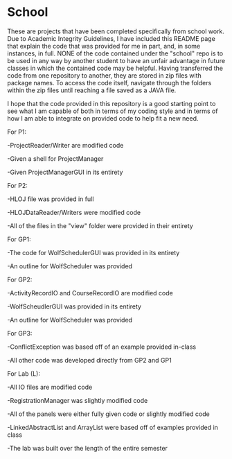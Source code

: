 # School
These are projects that have been completed specifically from school work. Due to Academic Integrity Guidelines, I have included this README page that explain the code that was provided for me in part, and, in some instances, in full. NONE of the code contained under the "school" repo is to be used in any way by another student to have an unfair advantage in future classes in which the contained code may be helpful. Having transferred the code from one repository to another, they are stored in zip files with package names. To access the code itself, navigate through the folders within the zip files until reaching a file saved as a JAVA file.

I hope that the code provided in this repository is a good starting point to see what I am capable of both in terms of my coding style and in terms of how I am able to integrate
on provided code to help fit a new need.


For P1: 
  
  -ProjectReader/Writer are modified code
  
  -Given a shell for ProjectManager
  
  -Given ProjectManagerGUI in its entirety
  
For P2:

  -HLOJ file was provided in full

  -HLOJDataReader/Writers were modified code

  -All of the files in the "view" folder were provided in their entirety
  
For GP1:

  -The code for WolfSchedulerGUI was provided in its entirety

  -An outline for WolfScheduler was provided
  
For GP2:

  -ActivityRecordIO and CourseRecordIO are modified code
  
  -WolfScheudlerGUI was provided in its entirety
  
  -An outline for WolfScheduler was provided
  
For GP3:

  -ConflictException was based off of an example provided in-class
  
  -All other code was developed directly from GP2 and GP1
  
For Lab (L):

  -All IO files are modified code

  -RegistrationManager was slightly modified code

  -All of the panels were either fully given code or slightly modified code

  -LinkedAbstractList and ArrayList were based off of examples provided in class

  -The lab was built over the length of the entire semester
  


